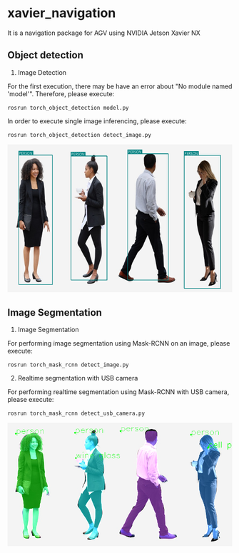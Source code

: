 # xavier_navigation
It is a navigation package for AGV using NVIDIA Jetson Xavier NX

## Object detection
1. Image Detection

For the first execution, there may be have an error about "No module named 'model'". Therefore, please execute:
```
rosrun torch_object_detection model.py
```

In order to execute single image inferencing, please execute:
```
rosrun torch_object_detection detect_image.py
```

![image](https://github.com/vincent51689453/xavier_navigation/blob/melodic-jp4.4/git_image/image_detection.png)

## Image Segmentation
1. Image Segmentation

For performing image segmentation using Mask-RCNN on an image, please execute:
```
rosrun torch_mask_rcnn detect_image.py
```

2. Realtime segmentation with USB camera

For performing realtime segmentation using Mask-RCNN with USB camera, please execute:
```
rosrun torch_mask_rcnn detect_usb_camera.py
```

![image](https://github.com/vincent51689453/xavier_navigation/blob/melodic-jp4.4/git_image/image_segmentation.png)